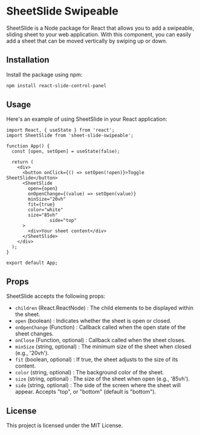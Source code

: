 # SheetSlide Swipeable

SheetSlide is a Node package for React that allows you to add a swipeable, sliding sheet to your web application. With this component, you can easily add a sheet that can be moved vertically by swiping up or down.

## Installation
Install the package using npm:

```bash
npm install react-slide-control-panel
```

## Usage
Here's an example of using SheetSlide in your React application:

```tsx
import React, { useState } from 'react';
import SheetSlide from 'sheet-slide-swipeable';

function App() {
  const [open, setOpen] = useState(false);

  return (
    <div>
      <button onClick={() => setOpen(!open)}>Toggle SheetSlide</button>
      <SheetSlide
        open={open}
        onOpenChange={(value) => setOpen(value)}
        minSize="20vh"
        fit={true}
        color="white"
        size="85vh"
				side="top"
      >
        <div>Your sheet content</div>
      </SheetSlide>
    </div>
  );
}

export default App;
```

## Props
SheetSlide accepts the following props:

- `children` (React.ReactNode) : The child elements to be displayed within the sheet.
- `open` (boolean) : Indicates whether the sheet is open or closed.
- `onOpenChange` (Function) : Callback called when the open state of the sheet changes.
- `onClose` (Function, optional) : Callback called when the sheet closes.
- `minSize` (string, optional) : The minimum size of the sheet when closed (e.g., '20vh').
- `fit` (boolean, optional) : If true, the sheet adjusts to the size of its content.
- `color` (string, optional) : The background color of the sheet.
- `size` (string, optional) : The size of the sheet when open (e.g., '85vh').
- `side` (string, optional) : The side of the screen where the sheet will appear. Accepts "top", or "bottom" (default is "bottom").

## License
This project is licensed under the MIT License.
